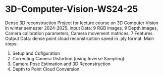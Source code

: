 # 3D-Computer-Vision-WS24-25
Dense 3D reconstruction
Project for lecture course on 3D Computer Vision in winter semester 2024-2025.
Input Data: 9 RGB images, 9 Depth images, Camera calibration parameters, Camera movement matrices, 7 Features.
Output Data: dense point cloud reconstruction saved in .ply format.
Main steps:
1) Setup and Cofiguration
2) Correcting Camera Distortion (using Inverse Sampling)
3) Camera Pose Estimation and 3D Reconstruction
4) Depth to Point Cloud Conversion
